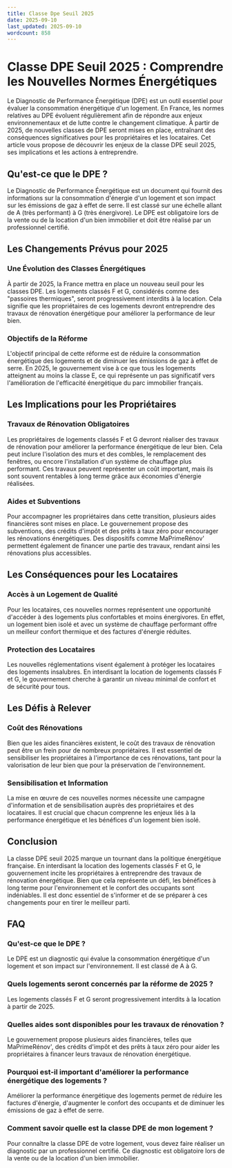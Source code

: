 ```yaml
---
title: Classe Dpe Seuil 2025
date: 2025-09-10
last_updated: 2025-09-10
wordcount: 858
---
```


# Classe DPE Seuil 2025 : Comprendre les Nouvelles Normes Énergétiques

Le Diagnostic de Performance Énergétique (DPE) est un outil essentiel pour évaluer la consommation énergétique d'un logement. En France, les normes relatives au DPE évoluent régulièrement afin de répondre aux enjeux environnementaux et de lutte contre le changement climatique. À partir de 2025, de nouvelles classes de DPE seront mises en place, entraînant des conséquences significatives pour les propriétaires et les locataires. Cet article vous propose de découvrir les enjeux de la classe DPE seuil 2025, ses implications et les actions à entreprendre.

## Qu'est-ce que le DPE ?

Le Diagnostic de Performance Énergétique est un document qui fournit des informations sur la consommation d'énergie d'un logement et son impact sur les émissions de gaz à effet de serre. Il est classé sur une échelle allant de A (très performant) à G (très énergivore). Le DPE est obligatoire lors de la vente ou de la location d'un bien immobilier et doit être réalisé par un professionnel certifié.

## Les Changements Prévus pour 2025

### Une Évolution des Classes Énergétiques

À partir de 2025, la France mettra en place un nouveau seuil pour les classes DPE. Les logements classés F et G, considérés comme des "passoires thermiques", seront progressivement interdits à la location. Cela signifie que les propriétaires de ces logements devront entreprendre des travaux de rénovation énergétique pour améliorer la performance de leur bien.

### Objectifs de la Réforme

L'objectif principal de cette réforme est de réduire la consommation énergétique des logements et de diminuer les émissions de gaz à effet de serre. En 2025, le gouvernement vise à ce que tous les logements atteignent au moins la classe E, ce qui représente un pas significatif vers l'amélioration de l'efficacité énergétique du parc immobilier français.

## Les Implications pour les Propriétaires

### Travaux de Rénovation Obligatoires

Les propriétaires de logements classés F et G devront réaliser des travaux de rénovation pour améliorer la performance énergétique de leur bien. Cela peut inclure l'isolation des murs et des combles, le remplacement des fenêtres, ou encore l'installation d'un système de chauffage plus performant. Ces travaux peuvent représenter un coût important, mais ils sont souvent rentables à long terme grâce aux économies d'énergie réalisées.

### Aides et Subventions

Pour accompagner les propriétaires dans cette transition, plusieurs aides financières sont mises en place. Le gouvernement propose des subventions, des crédits d'impôt et des prêts à taux zéro pour encourager les rénovations énergétiques. Des dispositifs comme MaPrimeRénov' permettent également de financer une partie des travaux, rendant ainsi les rénovations plus accessibles.

## Les Conséquences pour les Locataires

### Accès à un Logement de Qualité

Pour les locataires, ces nouvelles normes représentent une opportunité d'accéder à des logements plus confortables et moins énergivores. En effet, un logement bien isolé et avec un système de chauffage performant offre un meilleur confort thermique et des factures d'énergie réduites.

### Protection des Locataires

Les nouvelles réglementations visent également à protéger les locataires des logements insalubres. En interdisant la location de logements classés F et G, le gouvernement cherche à garantir un niveau minimal de confort et de sécurité pour tous.

## Les Défis à Relever

### Coût des Rénovations

Bien que les aides financières existent, le coût des travaux de rénovation peut être un frein pour de nombreux propriétaires. Il est essentiel de sensibiliser les propriétaires à l'importance de ces rénovations, tant pour la valorisation de leur bien que pour la préservation de l'environnement.

### Sensibilisation et Information

La mise en œuvre de ces nouvelles normes nécessite une campagne d'information et de sensibilisation auprès des propriétaires et des locataires. Il est crucial que chacun comprenne les enjeux liés à la performance énergétique et les bénéfices d'un logement bien isolé.

## Conclusion

La classe DPE seuil 2025 marque un tournant dans la politique énergétique française. En interdisant la location des logements classés F et G, le gouvernement incite les propriétaires à entreprendre des travaux de rénovation énergétique. Bien que cela représente un défi, les bénéfices à long terme pour l'environnement et le confort des occupants sont indéniables. Il est donc essentiel de s'informer et de se préparer à ces changements pour en tirer le meilleur parti.

## FAQ

### Qu'est-ce que le DPE ?

Le DPE est un diagnostic qui évalue la consommation énergétique d'un logement et son impact sur l'environnement. Il est classé de A à G.

### Quels logements seront concernés par la réforme de 2025 ?

Les logements classés F et G seront progressivement interdits à la location à partir de 2025.

### Quelles aides sont disponibles pour les travaux de rénovation ?

Le gouvernement propose plusieurs aides financières, telles que MaPrimeRénov', des crédits d'impôt et des prêts à taux zéro pour aider les propriétaires à financer leurs travaux de rénovation énergétique.

### Pourquoi est-il important d'améliorer la performance énergétique des logements ?

Améliorer la performance énergétique des logements permet de réduire les factures d'énergie, d'augmenter le confort des occupants et de diminuer les émissions de gaz à effet de serre.

### Comment savoir quelle est la classe DPE de mon logement ?

Pour connaître la classe DPE de votre logement, vous devez faire réaliser un diagnostic par un professionnel certifié. Ce diagnostic est obligatoire lors de la vente ou de la location d'un bien immobilier.